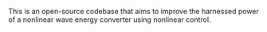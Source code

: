 This is an open-source codebase that aims to improve the harnessed power of a nonlinear wave energy converter using nonlinear control.
